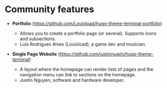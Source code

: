 # Community features

<!--
Did a cool thing with the theme and want to share it with rest of the Hello Friend theme users? Jump in!

Please follow the template:

- **NAME_OF_THE_FEATURE** (LINK TO YOUR FORK)
  - SHORT DESCRIPTION
  - SOMETHING ABOUT YOU (name and who you are / what you do / etc.)

eg:

- **Social media icons** (https://github.com/...)
  - This was a big missing feature of the theme. It will help your audience reach you over the internet.
  - John, a javascript developer.
-->

- **Portfolio** (https://github.com/Louisload/hugo-theme-terminal-portfolio)
  - Allows you to create a portfolio page (or several). Supports icons and subsections.
  - Luís Rodrigues Alves (Louisload), a game dev and musician.

- **Single Page Website** (https://github.com/justinnuwin/hugo-theme-terminal)
  - A layout where the homepage can render lists of pages and the navigation menu can link to sections on the homepage.
  - Justin Nguyen, software and hardware developer.
